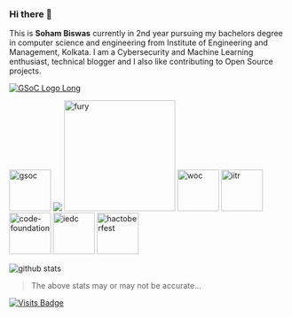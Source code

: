 ### Hi there 👋

This is **Soham Biswas** currently in 2nd year pursuing my bachelors degree in computer science and engineering from Institute of Engineering and Management, Kolkata. I am a Cybersecurity and Machine Learning enthusiast, technical blogger and I also like contributing to Open Source projects.

[![GSoC Logo Long](https://developers.google.com/open-source/gsoc/resources/downloads/GSoC-logo-horizontal-200.png)](https://summerofcode.withgoogle.com/projects/#6653942668197888)

<a href="https://summerofcode.withgoogle.com/projects/#6653942668197888"><img src="https://developers.google.com/open-source/gsoc/resources/downloads/GSoC-icon-192.png" alt="gsoc" width="75"/></a>
<a href="https://summerofcode.withgoogle.com/projects/#6653942668197888"><img src="https://www.python.org/static/community_logos/python-logo.png"/></a>
<a href="https://fury.gl/latest/community.html"><img src="https://python-gsoc.org/logos/FURY.png" alt="fury" width="200"/></a>
<a href="https://winterofcode.com"><img src="https://winterofcode.com/img/lg.png" alt="woc" width="75"/></a>
<a href="https://drive.google.com/file/d/0B3AYKzFdd-xJNHVudjZGU0g1a3ZhWDNfb2QxTEl3Vkl1N09B/view?usp=sharing"><img src="http://www.iitrpr.ac.in/sites/default/files/image.jpg" alt="iitr" width="75"></a>
<a href="https://github.com/thecodefoundation/Vison-WoC-Backend/pull/9"><img src="https://avatars0.githubusercontent.com/u/43922030?s=200&v=4" alt="code-foundation" width=75/></a>
<img src="https://avatars3.githubusercontent.com/u/37238326?s=200&v=4" alt="iedc" width="75"/>
<a href="https://hacktoberfest.digitalocean.com/"><img src="https://hacktoberfestswaglist.com/img/Hacktoberfest_20.jpg" alt="hactoberfest" width="75"></a>

![github stats](https://github-readme-stats.vercel.app/api?username=Nibba2018&&theme=merko&&show_icons=true)

>The above stats may or may not be accurate...

[![Visits Badge](https://badges.pufler.dev/visits/Nibba2018/git-badges)](https://badges.pufler.dev)
